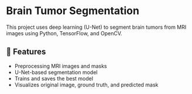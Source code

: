 # Brain Tumor Segmentation

This project uses deep learning (U-Net) to segment brain tumors from MRI images using Python, TensorFlow, and OpenCV.

## 🧠 Features
- Preprocessing MRI images and masks
- U-Net-based segmentation model
- Trains and saves the best model
- Visualizes original image, ground truth, and predicted mask

